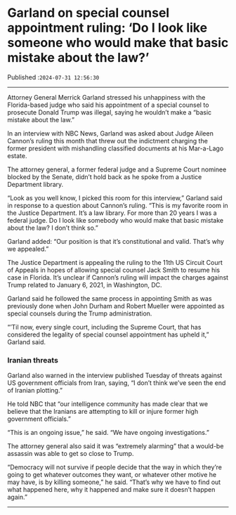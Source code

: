 # Garland on special counsel appointment ruling: ‘Do I look like someone who would make that basic mistake about the law?’

Published :`2024-07-31 12:56:30`

---

Attorney General Merrick Garland stressed his unhappiness with the Florida-based judge who said his appointment of a special counsel to prosecute Donald Trump was illegal, saying he wouldn’t make a “basic mistake about the law.”

In an interview with NBC News, Garland was asked about Judge Aileen Cannon’s ruling this month that threw out the indictment charging the former president with mishandling classified documents at his Mar-a-Lago estate.

The attorney general, a former federal judge and a Supreme Court nominee blocked by the Senate, didn’t hold back as he spoke from a Justice Department library.

“Look as you well know, I picked this room for this interview,” Garland said in response to a question about Cannon’s ruling. “This is my favorite room in the Justice Department. It’s a law library. For more than 20 years I was a federal judge. Do I look like somebody who would make that basic mistake about the law? I don’t think so.”

Garland added: “Our position is that it’s constitutional and valid. That’s why we appealed.”

The Justice Department is appealing the ruling to the 11th US Circuit Court of Appeals in hopes of allowing special counsel Jack Smith to resume his case in Florida. It’s unclear if Cannon’s ruling will impact the charges against Trump related to January 6, 2021, in Washington, DC.

Garland said he followed the same process in appointing Smith as was previously done when John Durham and Robert Mueller were appointed as special counsels during the Trump administration.

“’Til now, every single court, including the Supreme Court, that has considered the legality of special counsel appointment has upheld it,” Garland said.

### Iranian threats

Garland also warned in the interview published Tuesday of threats against US government officials from Iran, saying, “I don’t think we’ve seen the end of Iranian plotting.”

He told NBC that “our intelligence community has made clear that we believe that the Iranians are attempting to kill or injure former high government officials.”

“This is an ongoing issue,” he said. “We have ongoing investigations.”

The attorney general also﻿ said it was “extremely alarming” that a would-be assassin was able to get so close to Trump.

“Democracy will not survive if people decide that the way in which they’re going to get whatever outcomes they want, or whatever other motive he may have, is by killing someone,” he said. “That’s why we have to find out what happened here, why it happened and make sure it doesn’t happen again.”

---

